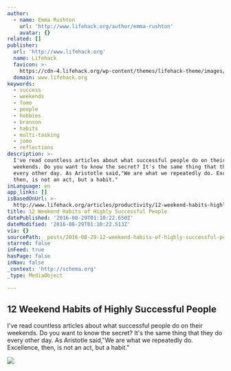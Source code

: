 ```yaml
---
author:
  - name: Emma Rushton
    url: 'http://www.lifehack.org/author/emma-rushton'
    avatar: {}
related: []
publisher:
  url: 'http://www.lifehack.org'
  name: Lifehack
  favicon: >-
    https://cdn-4.lifehack.org/wp-content/themes/lifehack-theme/images/favicon.ico
  domain: www.lifehack.org
keywords:
  - success
  - weekends
  - fomo
  - people
  - hobbies
  - branson
  - habits
  - multi-tasking
  - jomo
  - reflections
description: >-
  I've read countless articles about what successful people do on their
  weekends. Do you want to know the secret? It's the same thing that they do
  every other day. As Aristotle said,"We are what we repeatedly do. Excellence,
  then, is not an act, but a habit."
inLanguage: en
app_links: []
isBasedOnUrl: >-
  http://www.lifehack.org/articles/productivity/12-weekend-habits-highly-successful-people.html
title: 12 Weekend Habits of Highly Successful People
datePublished: '2016-08-29T01:10:22.650Z'
dateModified: '2016-08-29T01:10:22.513Z'
via: {}
sourcePath: _posts/2016-08-29-12-weekend-habits-of-highly-successful-people.md
starred: false
inFeed: true
hasPage: false
inNav: false
_context: 'http://schema.org'
_type: MediaObject

---
```

<article style=""><h1>12 Weekend Habits of Highly Successful People</h1><p>I've read countless articles about what successful people do on their weekends. Do you want to know the secret? It's the same thing that they do every other day. As Aristotle said,"We are what we repeatedly do. Excellence, then, is not an act, but a habit."</p><img src="https://cdn-media-2.lifehack.org/wp-content/files/2014/08/3331096676_a73f5c44eb_b.jpg" /></article>